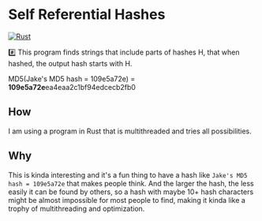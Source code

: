 # Self Referential Hashes
[![Rust](https://img.shields.io/badge/Rust-1A5D8A?style=for-the-badge&logo=rust&logoColor=white)](https://github.com/JakeRoggenbuck?tab=repositories&q=&type=&language=rust&sort=stargazers)

#️⃣ This program finds strings that include parts of hashes H, that when hashed, the output hash starts with H.

MD5(Jake's MD5 hash = 109e5a72e) = **109e5a72e**ea4eaa2c1bf94edcecb2fb0

## How
I am using a program in Rust that is multithreaded and tries all possibilities.

## Why
This is kinda interesting and it's a fun thing to have a hash like `Jake's MD5 hash = 109e5a72e` that makes people think. And the larger the hash, the less easily it can be found by others, so a hash with maybe 10+ hash characters might be almost impossible for most people to find, making it kinda like a trophy of multithreading and optimization.
